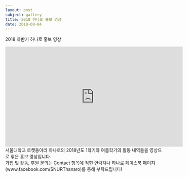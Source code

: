 ```yaml
---
layout: post
subject: gallery
title: 2018 하나로 홍보 영상
date: 2018-08-04
---
```

2018 하반기 하나로 홍보 영상<br/>
<iframe width="560" height="315" src="https://www.youtube.com/embed/1BM5Eyf5Jmw" frameborder="0" allow="accelerometer; autoplay; encrypted-media; gyroscope; picture-in-picture" allowfullscreen></iframe><br/>
서울대학교 로켓동아리 하나로의 2018년도 1학기와 여름학기의 활동 내역들을 영상으로 엮은 홍보 영상입니다.<br/>
가입 및 활동, 후원 문의는 Contact 항목에 적힌 연락처나 하나로 페이스북 페이지(www.facebook.com/SNURThanaro)를 통해 부탁드립니다!
